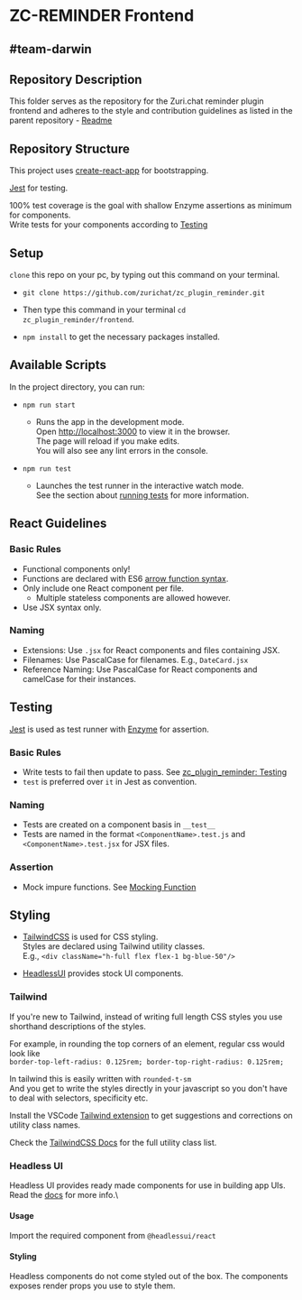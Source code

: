 # ZC-REMINDER Frontend

## #team-darwin

## Repository Description

This folder serves as the repository for the Zuri.chat reminder plugin frontend and adheres to the style and contribution guidelines as listed in the parent repository - [Readme](https://github.com/zurichat/zc_plugin_reminder#readme)

## Repository Structure

This project uses [create-react-app](https://reactjs.org/docs/create-a-new-react-app.html) for bootstrapping.

[Jest](https://archive.jestjs.io/docs/en/22.x/getting-started.html) for testing.

100% test coverage is the goal with shallow Enzyme assertions as minimum for components.\
Write tests for your components according to [Testing](#Testing)

## Setup

`clone` this repo on your pc, by typing out this command on your terminal.

- `git clone https://github.com/zurichat/zc_plugin_reminder.git`

- Then type this command in your terminal `cd zc_plugin_reminder/frontend`.
- `npm install` to get the necessary packages installed.

## Available Scripts

In the project directory, you can run:

- `npm run start`

  - Runs the app in the development mode.\
    Open [http://localhost:3000](http://localhost:3000) to view it in the browser.\
    The page will reload if you make edits.\
    You will also see any lint errors in the console.

- `npm run test`

  - Launches the test runner in the interactive watch mode.\
    See the section about [running tests](https://facebook.github.io/create-react-app/docs/running-tests) for more information.

## React Guidelines

### Basic Rules

- Functional components only!
- Functions are declared with ES6 [arrow function syntax](https://developer.mozilla.org/en-US/docs/Web/JavaScript/Reference/Functions/Arrow_functions).
- Only include one React component per file.
  - Multiple stateless components are allowed however.
- Use JSX syntax only.

### Naming

- Extensions: Use `.jsx` for React components and files containing JSX.
- Filenames: Use PascalCase for filenames. E.g., `DateCard.jsx`
- Reference Naming: Use PascalCase for React components and camelCase for their instances.

## Testing

[Jest](https://jestjs.io/docs/tutorial-react) is used as test runner with [Enzyme](https://enzymejs.github.io/enzyme/) for assertion.

### Basic Rules

- Write tests to fail then update to pass. See [zc_plugin_reminder: Testing](https://github.com/zurichat/zc_plugin_reminder#testing)
- `test` is preferred over `it` in Jest as convention.

### Naming

- Tests are created on a component basis in `__test__`
- Tests are named in the format `<ComponentName>.test.js` and `<ComponentName>.test.jsx` for JSX files.

### Assertion

- Mock impure functions. See [Mocking Function](https://github.com/zurichat/zc_plugin_reminder#testing)

## Styling

- [TailwindCSS](tailwindcss.com/docs) is used for CSS styling.\
  Styles are declared using Tailwind utility classes.\
  E.g., `<div className="h-full flex flex-1 bg-blue-50"/>`

- [HeadlessUI](https://headlessui.dev) provides stock UI components.

### Tailwind

If you're new to Tailwind, instead of writing full length CSS styles you use shorthand descriptions of the styles.

For example, in rounding the top corners of an element, regular css would look like\
`border-top-left-radius: 0.125rem; border-top-right-radius: 0.125rem;`

In tailwind this is easily written with `rounded-t-sm`\
And you get to write the styles directly in your javascript so you don't have to deal with selectors, specificity etc.

Install the VSCode [Tailwind extension](https://marketplace.visualstudio.com/items?itemName=bradlc.vscode-tailwindcss) to get suggestions and corrections on utility class names.

Check the [TailwindCSS Docs](tailwindcss.com/docs) for the full utility class list.

### Headless UI

Headless UI provides ready made components for use in building app UIs.\
Read the [docs](headlessui.dev) for more info.\

#### Usage

Import the required component from `@headlessui/react`

#### Styling

Headless components do not come styled out of the box. The components exposes render props you use to style them.
